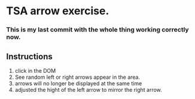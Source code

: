 # TSA arrow exercise.

### This is my last commit with the whole thing working correctly now.



## Instructions
1. click in the DOM 
2. See random left or right arrows appear in the area.
3. arrows will no longer be displayed at the same time
4. adjusted the hight of the left arrow to mirror the right arrow.
